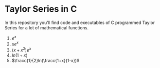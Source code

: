 # Taylor Series in C
In this repository you'll find code and executables of C programmed Taylor Series for a lot of mathematical functions.
1. $e^x$
2. $xe^x$
3. $(x+x^2)e^x$
4. $ln(1+x)$
5. $\fracc{1}{2}ln(\fracc{1+x}{1-x})$


